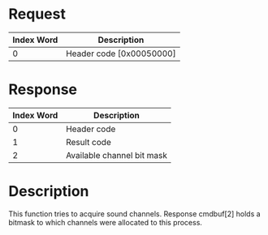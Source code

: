 # Request

| Index Word | Description                |
|------------|----------------------------|
| 0          | Header code \[0x00050000\] |

# Response

| Index Word | Description                |
|------------|----------------------------|
| 0          | Header code                |
| 1          | Result code                |
| 2          | Available channel bit mask |

# Description

This function tries to acquire sound channels. Response cmdbuf\[2\]
holds a bitmask to which channels were allocated to this process.